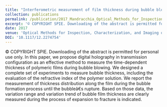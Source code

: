 ```yaml
---
title: "Interferometric measurement of film thickness during bubble blowing"
collection: publications
permalink: /publication/2017_Mandracchia_Optical_Methods_for_Inspection_Characterization_and_Imaging_of_Biomaterials_III
excerpt: '© COPYRIGHT SPIE. Downloading of the abstract is permitted for personal use only. In this paper, we propose digital holography in transmission configuration as an effective method to measure the time-dependent thickness of polymeric films during bubble blowing. We designed a complete set of experiments to measure bubble thickness, including the evaluation of the refractive index of the polymer solution. We report the measurement of thickness distribution along the film during the bubble formation process until the bubbleâ€s rupture. Based on those data, the variation range and variation trend of bubble film thickness are clearly measured during the process of expansion to fracture is indicated.'
date: 2017
venue: 'Optical Methods for Inspection, Characterization, and Imaging of Biomaterials III'
DOI: '10.1117/12.2274754'
---
```

© COPYRIGHT SPIE. Downloading of the abstract is permitted for personal use only. In this paper, we propose digital holography in transmission configuration as an effective method to measure the time-dependent thickness of polymeric films during bubble blowing. We designed a complete set of experiments to measure bubble thickness, including the evaluation of the refractive index of the polymer solution. We report the measurement of thickness distribution along the film during the bubble formation process until the bubbleâ€s rupture. Based on those data, the variation range and variation trend of bubble film thickness are clearly measured during the process of expansion to fracture is indicated.
